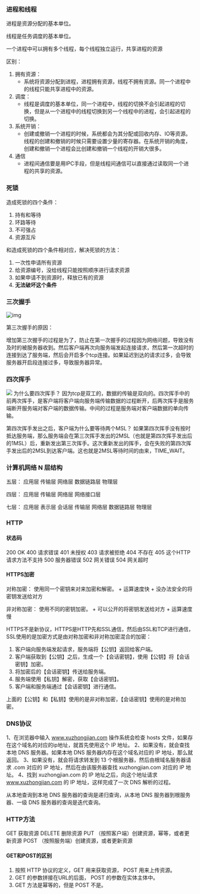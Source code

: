 ### 进程和线程 ###

进程是资源分配的基本单位。

线程是任务调度的基本单位。

一个进程中可以拥有多个线程，每个线程独立运行，共享进程的资源

区别：

1. 拥有资源：
   + 系统将资源分配到进程，进程拥有资源，线程不拥有资源。同一个进程中的线程只能共享进程中的资源。
2. 调度：
   + 线程是调度的基本单位，同一个进程中，线程的切换不会引起进程的切换，但是从一个进程中的线程切换到另一个线程中的进程，会引起进程的切换。
3. 系统开销：
   + 创建或撤销一个进程的时候，系统都会为其分配或回收内存、IO等资源。线程的创建和撤销的时候只需要设置少量的寄存器。在系统开销的角度，创建和撤销一个进程会比创建和撤销一个线程的开销大很多。
4. 通信
   + 进程间通信要是用IPC手段，但是线程间通信可以直接通过读取同一个进程的共享的资源。

### 死锁 ###

造成死锁的四个条件：

1. 持有和等待
2. 环路等待
3. 不可强占
4. 资源互斥

和造成死锁的四个条件相对应，解决死锁的方法：

1. 一次性申请所有资源
2.  给资源编号，没给线程只能按照顺序进行请求资源
3. 如果申请不到资源时，释放已有的资源
4. **无法破坏这个条件**

### 三次握手 ###

![img](https://cs-notes-1256109796.cos.ap-guangzhou.myqcloud.com/e92d0ebc-7d46-413b-aec1-34a39602f787.png)

第三次握手的原因：

增加第三次握手的过程是为了，防止在第一次握手的过程因为网络问题，导致没有及时的被服务器收到。然后客户端再次向服务端发起连接请求，然后第一次超时的连接到达了服务端，然后会开启多个tcp连接。如果延迟到达的请求过多，会导致服务器开启段连接过多，导致服务器异常。

### 四次挥手 ###

![](https://cs-notes-1256109796.cos.ap-guangzhou.myqcloud.com/f87afe72-c2df-4c12-ac03-9b8d581a8af8.jpg)
为什么要四次挥手？
因为tcp是双工的，数据的传输是双向的。四次挥手中的前两次挥手，是客户端将客户端向服务端传输数据的过程断开，后两次挥手是服务端断开服务端对客户端的数据传输。中间的过程是服务端对客户端数据的单向传输。

第四次挥手发出之后，客户端为什么要等待两个MSL？
如果第四次挥手没有按时抵达服务端，那么服务端会在第三次挥手发出的2MSL（也就是第四次挥手发出后的1MSL）后，重新发出第三次挥手。这次重新发出的挥手，会在失败的第四次挥手发出后的2MSL到达客户端。这也就是2MSL等待时间的由来，TIME_WAIT。


### 计算机网络 N 层结构 ###
五层：
	应用层
	传输层
	网络层
	数据链路层
	物理层

四层：
	应用层
	传输层
	网络层
	网络接口层

七层：
	应用层
	表示层
	会话层
	传输层
	网络层
	数据链路层
	物理层

### HTTP ###

#### 状态码 ####
200	OK
400 请求错误
401 未授权
403 请求被拒绝
404 不存在
405 这个HTTP请求方法不支持
500 服务器错误
502 网关错误
504 网关超时

#### HTTPS加密 ####
对称加密：
	使用同一个密钥来对来加密和解密。
	+ 运算速度快
	+ 没办法安全的将密钥发送给对方

非对称加密：
	使用不同的密钥加密。
	+ 可以公开的将密钥发送给对方
	+ 运算速度慢

HTTPS不是新协议，HTTPS是HTTP先和SSL通信，然后由SSL和TCP进行通信，SSL使用的是加密方式是由对称加密和非对称加密混合的加密：
1. 客户端向服务端发起请求，服务端将【公钥】返回给客户端。
2. 客户端获取到【公钥】之后，生成一个【会话密钥】，使用【公钥】将【会话密钥】加密。
3. 将加密后的【会话密钥】传送给服务端。
4. 服务端使用【私钥】解密，获取【会话密钥】。
5. 客户端和服务端通过【会话密钥】进行通信。

上面的【公钥】和【私钥】使用的是非对称加密，【会话密钥】使用的是对称加密。

### DNS协议 ###

1、在浏览器中输入 www.xuzhongjian.com 操作系统会检查 hosts 文件，如果存在这个域名的对应的ip地址，就首先使用这个 IP 地址。
2、如果没有，就会查找本地 DNS 服务器。如果本地 DNS 服务器内存在这个域名对应的 IP 地址，那么就返回。
3、如果没有，就会将请求转发到 13 个根服务器，然后由根域名服务器请求 .com 对应的 IP 地址，然后在由该服务器查找 xuzhongjian.com 对应的 IP 地址。
4、找到 xuzhongjian.com 的 IP 地址之后，向这个地址请求 www.xuzhongjian.com 的 IP 地址，这样完成了一次 DNS 解析的过程。

从本地查询到本地 DNS 服务器的查询是递归查询，从本地 DNS 服务器到根服务器、一级 DNS 服务器的查询是迭代查询。

### HTTP方法 ###

GET		获取资源
DELETE	删除资源
PUT 	（按照客户端）创建资源，幂等，或者更新资源
POST	（按照服务端）创建资源，或者更新资源

#### GET和POST的区别 ####

1. 按照 HTTP 协议的定义，GET 用来获取资源， POST 用来上传资源。
2. GET 的参数拼接在URL的后面， POST 的参数在实体主体中。
3. GET 方法是幂等的，但是 POST 不是。

